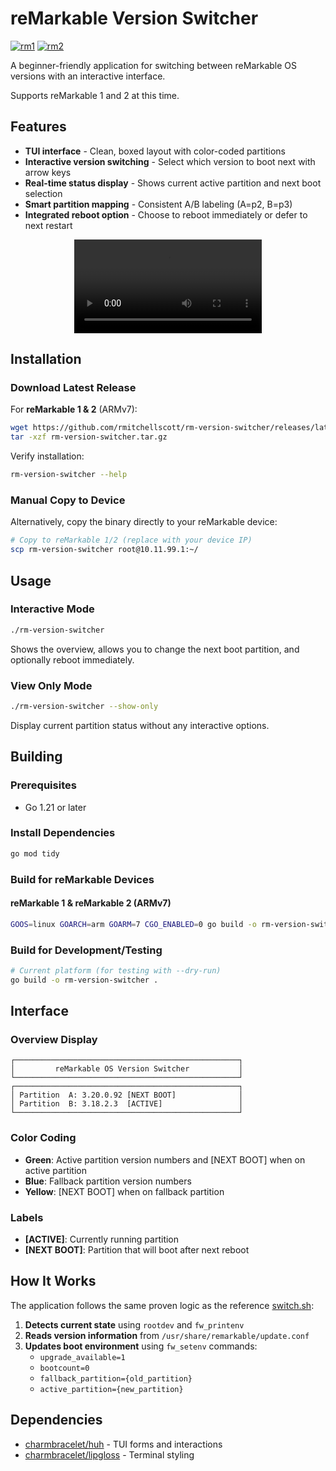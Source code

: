 # reMarkable Version Switcher
[![rm1](https://img.shields.io/badge/rM1-supported-green)](https://remarkable.com/store/remarkable)
[![rm2](https://img.shields.io/badge/rM2-supported-green)](https://remarkable.com/store/remarkable-2)

A beginner-friendly application for switching between reMarkable OS versions with an interactive interface.

Supports reMarkable 1 and 2 at this time.

## Features

- **TUI interface** - Clean, boxed layout with color-coded partitions
- **Interactive version switching** - Select which version to boot next with arrow keys
- **Real-time status display** - Shows current active partition and next boot selection
- **Smart partition mapping** - Consistent A/B labeling (A=p2, B=p3)
- **Integrated reboot option** - Choose to reboot immediately or defer to next restart

<div align="center">
  <video src="https://github.com/user-attachments/assets/941202e1-67c5-45c2-8df2-b66b6a084a61"></video>
</div>

## Installation

### Download Latest Release

For **reMarkable 1 & 2** (ARMv7):




```bash
wget https://github.com/rmitchellscott/rm-version-switcher/releases/latest/download/rm-version-switcher.tar.gz
tar -xzf rm-version-switcher.tar.gz
```

Verify installation:
```bash
rm-version-switcher --help
```

### Manual Copy to Device

Alternatively, copy the binary directly to your reMarkable device:

```bash
# Copy to reMarkable 1/2 (replace with your device IP)
scp rm-version-switcher root@10.11.99.1:~/
```

## Usage

### Interactive Mode
```bash
./rm-version-switcher
```

Shows the overview, allows you to change the next boot partition, and optionally reboot immediately.

### View Only Mode
```bash
./rm-version-switcher --show-only
```

Display current partition status without any interactive options.

## Building

### Prerequisites
- Go 1.21 or later

### Install Dependencies
```bash
go mod tidy
```

### Build for reMarkable Devices

#### reMarkable 1 & reMarkable 2 (ARMv7)
```bash
GOOS=linux GOARCH=arm GOARM=7 CGO_ENABLED=0 go build -o rm-version-switcher .
```

### Build for Development/Testing
```bash
# Current platform (for testing with --dry-run)
go build -o rm-version-switcher .
```

## Interface

### Overview Display
```
┌──────────────────────────────────────────────────┐
│         reMarkable OS Version Switcher           │
└──────────────────────────────────────────────────┘
┌──────────────────────────────────────────────────┐
│ Partition  A: 3.20.0.92 [NEXT BOOT]              │
│ Partition  B: 3.18.2.3  [ACTIVE]                 │
└──────────────────────────────────────────────────┘
```

### Color Coding
- **Green**: Active partition version numbers and [NEXT BOOT] when on active partition
- **Blue**: Fallback partition version numbers  
- **Yellow**: [NEXT BOOT] when on fallback partition

### Labels
- **[ACTIVE]**: Currently running partition
- **[NEXT BOOT]**: Partition that will boot after next reboot

## How It Works

The application follows the same proven logic as the reference [switch.sh](https://github.com/ddvk/remarkable-update/blob/main/switch.sh):

1. **Detects current state** using `rootdev` and `fw_printenv`
2. **Reads version information** from `/usr/share/remarkable/update.conf`
3. **Updates boot environment** using `fw_setenv` commands:
   - `upgrade_available=1`
   - `bootcount=0`
   - `fallback_partition={old_partition}`
   - `active_partition={new_partition}`

## Dependencies

- [charmbracelet/huh](https://github.com/charmbracelet/huh) - TUI forms and interactions
- [charmbracelet/lipgloss](https://github.com/charmbracelet/lipgloss) - Terminal styling
